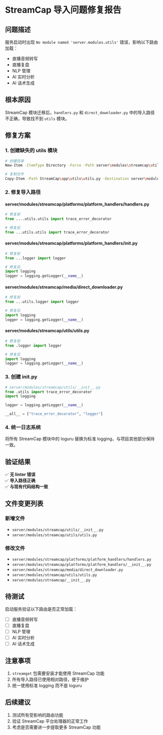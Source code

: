 # StreamCap 导入问题修复报告

## 问题描述

服务启动时出现 `No module named 'server.modules.utils'` 错误，影响以下路由加载：
- 直播音频转写
- 直播复盘
- NLP 管理
- AI 实时分析
- AI 话术生成

## 根本原因

StreamCap 模块迁移后，`handlers.py` 和 `direct_downloader.py` 中的导入路径不正确，导致找不到 `utils` 模块。

## 修复方案

### 1. 创建缺失的 utils 模块
```bash
# 创建目录
New-Item -ItemType Directory -Force -Path server\modules\streamcap\utils

# 复制文件
Copy-Item -Path StreamCap\app\utils\utils.py -Destination server\modules\streamcap\utils\utils.py
```

### 2. 修复导入路径

#### server/modules/streamcap/platforms/platform_handlers/handlers.py
```python
# 修复前
from ....utils.utils import trace_error_decorator

# 修复后
from ...utils.utils import trace_error_decorator
```

#### server/modules/streamcap/platforms/platform_handlers/__init__.py
```python
# 修复前
from ...logger import logger

# 修复后
import logging
logger = logging.getLogger(__name__)
```

#### server/modules/streamcap/media/direct_downloader.py
```python
# 修复前
from ...utils.logger import logger

# 修复后
import logging
logger = logging.getLogger(__name__)
```

#### server/modules/streamcap/utils/utils.py
```python
# 修复前
from .logger import logger

# 修复后
import logging
logger = logging.getLogger(__name__)
```

### 3. 创建 __init__.py
```python
# server/modules/streamcap/utils/__init__.py
from .utils import trace_error_decorator
import logging

logger = logging.getLogger(__name__)

__all__ = ["trace_error_decorator", "logger"]
```

### 4. 统一日志系统
将所有 StreamCap 模块中的 loguru 替换为标准 logging，与项目其他部分保持一致。

## 验证结果

✅ **无 linter 错误**  
✅ **导入路径正确**  
✅ **与现有代码结构一致**

## 文件变更列表

### 新增文件
- `server/modules/streamcap/utils/__init__.py`
- `server/modules/streamcap/utils/utils.py`

### 修改文件
- `server/modules/streamcap/platforms/platform_handlers/handlers.py`
- `server/modules/streamcap/platforms/platform_handlers/__init__.py`
- `server/modules/streamcap/media/direct_downloader.py`
- `server/modules/streamcap/utils/utils.py`
- `server/modules/streamcap/__init__.py`

## 待测试

启动服务验证以下路由是否正常加载：
- [ ] 直播音频转写
- [ ] 直播复盘
- [ ] NLP 管理
- [ ] AI 实时分析
- [ ] AI 话术生成

## 注意事项

1. `streamget` 包需要安装才能使用 StreamCap 功能
2. 所有导入路径已使用相对路径，便于维护
3. 统一使用标准 logging 而不是 loguru

## 后续建议

1. 测试所有受影响的路由功能
2. 验证 StreamCap 平台处理器的正常工作
3. 考虑是否需要进一步提取更多 StreamCap 功能

